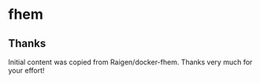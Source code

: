 # fhem

## Thanks
Initial content was copied from Raigen/docker-fhem. Thanks very much for your effort! 
